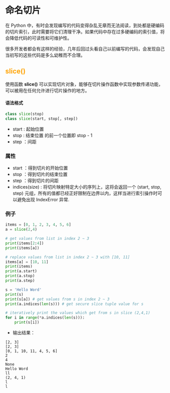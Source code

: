 # 命名切片

在 Python 中，有时会发现编写的代码变得杂乱无章而无法阅读，到处都是硬编码的切片索引，此时需要将它们清理干净。如果代码中存在过多硬编码的索引值，将会降低代码的可读性和可维护性。



很多开发者都会有这样的经验，几年后回过头看自己以前编写的代码，会发现自己当初写的这些代码是多么幼稚而不合理。



 ## <font color="orange">slice()</font>

使用函数 **slice()** 可以实现切片对象，能够在切片操作函数中实现参数传递功能，可以被用在任何允许进行切片操作的地方。

#### 语法格式

```python
class slice(stop)
class slice(start, stop[, step])
```

- start : 起始位置
- stop : 结束位置 的前一个位置即 stop - 1
- step ：间距

### 属性

- start ：得到切片的开始位置
- stop ：得到切片的结束位置
- step ：得到切片的间距
- indices(size) : 将切片映射特定大小的序列上，这将会返回一个 (start, stop, step) 元组，所有的值都已经正好限制在边界以内，这样当进行索引操作时可以避免出现 IndexError 异常.

### 例子

```python
items = [0, 1, 2, 3, 4, 5, 6]
a = slice(2,4)

# get values from list in index 2 ~ 3
print(items[2:4])
print(items[a])

# replace values from list in index 2 ~ 3 with [10, 11]
items[a] = [10, 11]
print(items)
print(a.start)
print(a.stop)
print(a.step)

s = 'Hello Word'
print(s)
print(s[a]) # get values from s in index 2 ~ 3
print(a.indices(len(s))) # get secure slice tuple value for s

# iteratively print the values which get from s in slice (2,4,1)
for i in range(*a.indices(len(s))):
    print(s[i])
```

- 输出结果：

```text
[2, 3]
[2, 3]
[0, 1, 10, 11, 4, 5, 6]
2
4
None
Hello Word
ll
(2, 4, 1)
l
l
```

